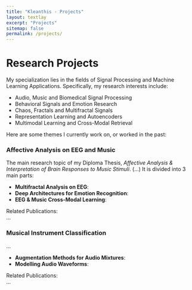 ```yaml
---
title: "Kleanthis - Projects"
layout: textlay
excerpt: "Projects"
sitemap: false
permalink: /projects/
---
```


# Research Projects

My specialization lies in the fields of Signal Processing and Machine Learning Applications. Specifically, my research interests include:

* Audio, Music and Biomedical Signal Processing
* Behavioral Signals and Emotion Research
* Chaos, Fractals and Multifractal Signals
* Representation Learning and Autoencoders
* Multimodal Learning and Cross-Modal Retrieval

Here are some themes I currently work on, or worked in the past:

### Affective Analysis on EEG and Music

The main research topic of my Diploma Thesis, *Affective Analysis & Interpretation of Brain Responses to Music Stimuli*. (...)  It is divided into 3 main parts:
* **Multifractal Analysis on EEG**: 
* **Deep Architectures for Emotion Recognition**:
* **EEG & Music Cross-Modal Learning**:

Related Publications:  
...

### Musical Instrument Classification

...
* **Augmentation Methods for Audio Mixtures**:
* **Modelling Audio Waveforms**:

Related Publications:  
...
